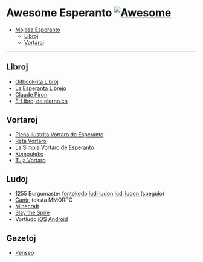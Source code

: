 # Awesome Esperanto [![Awesome](https://cdn.rawgit.com/sindresorhus/awesome/d7305f38d29fed78fa85652e3a63e154dd8e8829/media/badge.svg)](https://github.com/sindresorhus/awesome)

- [Mojosa Esperanto](#awesome-esperanto)
  - [Libroj](#libroj)
  - [Vortaroj](#vortaroj)

---

## Libroj
+ [Gitbook-ita Libroj](https://github.com/kodumuloj/awesome-esperanto/blob/master/Libroj.md)
+ [La Esperanta Librejo](http://eduinf.waw.pl/esp/lern/librejo/)
+ [Claude Piron](http://claudepiron.free.fr/index.htm)
+ [E-Libroj de elerno.cn](http://www.elerno.cn/elibro/elibroj.htm)

## Vortaroj
* [Plena Ilustrita Vortaro de Esperanto](http://vortaro.net)
* [Reta Vortaro](http://www.reta-vortaro.de/revo/)
* [La Simpla Vortaro de Esperanto](http://www.simplavortaro.org)
* [Komputeko](http://komputeko.net)
* [Tuja Vortaro](http://www.tujavortaro.net)

## Ludoj
+ 1255 Burgomaster [fontokodo](https://github.com/Areso/1255-burgomaster) [ludi ludon](http://cosmodream.ga/1255-burgomaster/) [ludi ludon (spegulo)](https://areso.github.io/1255-burgomaster/)
+ [Cantr](https://cantr.net/eo/), teksta MMORPG
+ [Minecraft](http://https://esperamondo.net/)
+ [Slay the Spire](https://store.steampowered.com/app/646570/Slay_the_Spire/)
+ Vortludo [iOS](https://apps.apple.com/us/app/vortludo/id1456349708) [Android](https://play.google.com/store/apps/details?id=com.krifle.vortludo)


## Gazetoj
* [Penseo](http://www.elerno.cn/penseo/penlisto.htm)
